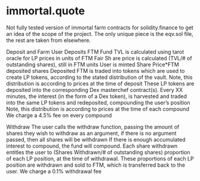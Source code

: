 # immortal.quote
Not fully tested version of immortal farm contracts for solidity.finance to get an idea of the scope of the project.  The only unique piece is the eqv.sol file, the rest are taken from elsewhere.

Deposit and Farm
User Deposits FTM
Fund TVL is calculated using tarot oracle for LP prices in units of FTM
Fair Sh	are price is calculated (TVL/# of outstanding shares), still in FTM units
User is minted Share Price*FTM deposited shares
Deposited FTM is traded into tokens which are used to create LP tokens, according to the stated distribution of the vault.
Note, this distribution is according to prices at the time of deposit
These LP tokens are deposited into the corresponding Dex masterchef contract(s).
Every XX minutes, the interest (in the form of a Dex token), is harvested and traded into the same LP tokens and redeposited, compounding the user’s position
Note, this distribution is according to prices at the time of each compound
We charge a 4.5% fee on every compound

Withdraw
The user calls the withdraw function, passing the amount of shares they wish to withdraw as an argument, if there is no argument passed, then all shares will be withdrawn
If there is enough accumulated interest to compound, the fund will compound.
Each share withdrawn entitles the user to (Shares Withdrawn/# of outstanding shares) proportion of each LP position, at the time of withdrawal.
These proportions of each LP position are withdrawn and sold to FTM, which is transferred back to the user.
We charge a 0.1% withdrawal fee


